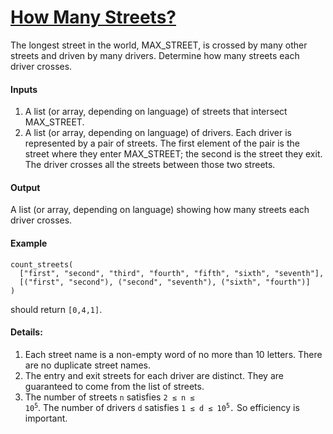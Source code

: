 # [How Many Streets?](https://www.codewars.com/kata/how-many-streets "https://www.codewars.com/kata/66fc9ca2e6d1d0e9cc2e4a4c")

The longest street in the world, MAX_STREET, is crossed by many other streets and driven by many drivers. Determine how many streets each
driver crosses.

#### Inputs

1. A list (or array, depending on language) of streets that intersect MAX_STREET.
2. A list (or array, depending on language) of drivers. Each driver is represented by a pair of streets. The first element of the pair is
   the street where they enter MAX_STREET; the second is the street they exit. The driver crosses all the streets between those two streets.

#### Output

A list (or array, depending on language) showing how many streets each driver crosses.

#### Example

```
count_streets(
  ["first", "second", "third", "fourth", "fifth", "sixth", "seventh"],
  [("first", "second"), ("second", "seventh"), ("sixth", "fourth")]
)
```

should return `[0,4,1]`.

#### Details:

1. Each street name is a non-empty word of no more than 10 letters. There are no duplicate street names.
2. The entry and exit streets for each driver are distinct. They are guaranteed to come from the list of streets.
3. The number of streets `n` satisfies <code>2 ≤ n ≤ 10<sup>5</sup></code>. The number of drivers `d`
   satisfies <code>1 ≤ d ≤ 10<sup>5</sup>.</code> So efficiency is important.